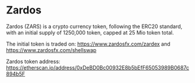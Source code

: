 # Zardos
Zardos (ZARS) is a crypto currency token, following the ERC20 standard, with an initial supply of 1250,000 token, capped at 25 Mio token total.

The initial token is traded on:
https://www.zardosfx.com/zardex
and
https://www.zardosfx.com/shellswap


Zardos token address: https://etherscan.io/address/0xDeBD0Bc00932E8b5bEfF65053989B0687c894b5F
